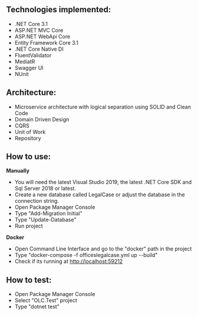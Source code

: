 ## Technologies implemented:

- .NET Core 3.1
- ASP.NET MVC Core 
- ASP.NET WebApi Core
- Entity Framework Core 3.1
- .NET Core Native DI
- FluentValidator
- MediatR
- Swagger UI
- NUnit

## Architecture:

- Microservice architecture with logical separation using SOLID and Clean Code
- Domain Driven Design
- CQRS
- Unit of Work
- Repository

## How to use:

**Manually**
- You will need the latest Visual Studio 2019, the latest .NET Core SDK and Sql Server 2018 or latest.
- Create a new database called LegalCase or adjust the database in the connection string.
- Open Package Manager Console
- Type "Add-Migration Initial"
- Type "Update-Database"
- Run project

**Docker**
- Open Command Line Interface and go to the "docker" path in the project
- Type "docker-compose -f officeslegalcase.yml up --build"
- Check if its running at [http://localhost:59212](http://localhost:59212/)

## How to test:
- Open Package Manager Console
- Select "OLC.Test" project 
- Type "dotnet test"
